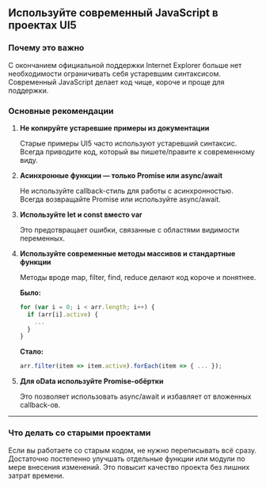 ## Используйте современный JavaScript в проектах UI5

### Почему это важно

С окончанием официальной поддержки Internet Explorer больше нет необходимости ограничивать себя устаревшим синтаксисом. Современный JavaScript делает код чище, короче и проще для поддержки.

### Основные рекомендации

1. **Не копируйте устаревшие примеры из документации**
   
   Старые примеры UI5 часто используют устаревший синтаксис. Всегда приводите код, который вы пишете/правите к современному виду.

2. **Асинхронные функции — только Promise или async/await**
   
   Не используйте callback-стиль для работы с асинхронностью. Всегда возвращайте Promise или используйте async/await.

3. **Используйте let и const вместо var**
   
   Это предотвращает ошибки, связанные с областями видимости переменных.

4. **Используйте современные методы массивов и стандартные функции**
   
   Методы вроде map, filter, find, reduce делают код короче и понятнее.
   
   **Было:**
   ```js
   for (var i = 0; i < arr.length; i++) {
     if (arr[i].active) {
       ...
     }
   }
   ```
   **Стало:**
   ```js
   arr.filter(item => item.active).forEach(item => { ... });
   ```

5. **Для oData используйте Promise-обёртки**
   
   Это позволяет использовать async/await и избавляет от вложенных callback-ов.

---

### Что делать со старыми проектами

Если вы работаете со старым кодом, не нужно переписывать всё сразу. Достаточно постепенно улучшать отдельные функции или модули по мере внесения изменений. Это повысит качество проекта без лишних затрат времени.
